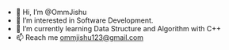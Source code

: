 - 👋 Hi, I’m @OmmJishu
- 👀 I’m interested in Software Development.
- 🌱 I’m currently learning Data Structure and Algorithm with C++
- 📫 Reach me ommjishu123@gmail.com 

<!---
OmmJishu/OmmJishu is a ✨ special ✨ repository because its `README.md` (this file) appears on your GitHub profile.
You can click the Preview link to take a look at your changes.
--->
